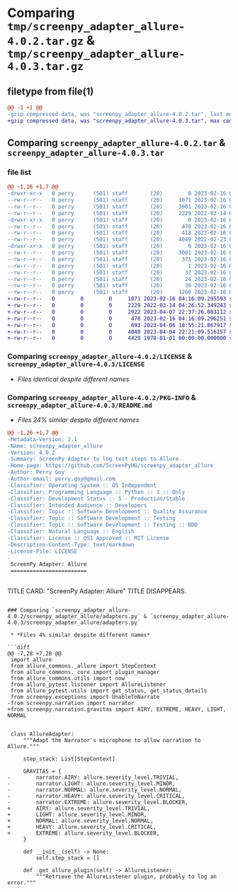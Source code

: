 # Comparing `tmp/screenpy_adapter_allure-4.0.2.tar.gz` & `tmp/screenpy_adapter_allure-4.0.3.tar.gz`

## filetype from file(1)

```diff
@@ -1 +1 @@
-gzip compressed data, was "screenpy_adapter_allure-4.0.2.tar", last modified: Thu Feb 16 05:53:17 2023, max compression
+gzip compressed data, was "screenpy_adapter_allure-4.0.3.tar", max compression
```

## Comparing `screenpy_adapter_allure-4.0.2.tar` & `screenpy_adapter_allure-4.0.3.tar`

### file list

```diff
@@ -1,16 +1,7 @@
-drwxr-xr-x   0 perry      (501) staff       (20)        0 2023-02-16 05:53:17.211238 screenpy_adapter_allure-4.0.2/
--rw-r--r--   0 perry      (501) staff       (20)     1071 2023-02-16 04:16:09.000000 screenpy_adapter_allure-4.0.2/LICENSE
--rw-r--r--   0 perry      (501) staff       (20)     3001 2023-02-16 05:53:17.211115 screenpy_adapter_allure-4.0.2/PKG-INFO
--rw-r--r--   0 perry      (501) staff       (20)     2229 2022-03-14 04:26:52.000000 screenpy_adapter_allure-4.0.2/README.md
-drwxr-xr-x   0 perry      (501) staff       (20)        0 2023-02-16 05:53:17.210202 screenpy_adapter_allure-4.0.2/screenpy_adapter_allure/
--rw-r--r--   0 perry      (501) staff       (20)      470 2023-02-16 04:16:09.000000 screenpy_adapter_allure-4.0.2/screenpy_adapter_allure/__init__.py
--rw-r--r--   0 perry      (501) staff       (20)      418 2023-02-16 05:52:32.000000 screenpy_adapter_allure-4.0.2/screenpy_adapter_allure/__version__.py
--rw-r--r--   0 perry      (501) staff       (20)     4049 2022-02-23 04:02:01.000000 screenpy_adapter_allure-4.0.2/screenpy_adapter_allure/adapters.py
-drwxr-xr-x   0 perry      (501) staff       (20)        0 2023-02-16 05:53:17.210924 screenpy_adapter_allure-4.0.2/screenpy_adapter_allure.egg-info/
--rw-r--r--   0 perry      (501) staff       (20)     3001 2023-02-16 05:53:17.000000 screenpy_adapter_allure-4.0.2/screenpy_adapter_allure.egg-info/PKG-INFO
--rw-r--r--   0 perry      (501) staff       (20)      371 2023-02-16 05:53:17.000000 screenpy_adapter_allure-4.0.2/screenpy_adapter_allure.egg-info/SOURCES.txt
--rw-r--r--   0 perry      (501) staff       (20)        1 2023-02-16 05:53:17.000000 screenpy_adapter_allure-4.0.2/screenpy_adapter_allure.egg-info/dependency_links.txt
--rw-r--r--   0 perry      (501) staff       (20)       37 2023-02-16 05:53:17.000000 screenpy_adapter_allure-4.0.2/screenpy_adapter_allure.egg-info/requires.txt
--rw-r--r--   0 perry      (501) staff       (20)       24 2023-02-16 05:53:17.000000 screenpy_adapter_allure-4.0.2/screenpy_adapter_allure.egg-info/top_level.txt
--rw-r--r--   0 perry      (501) staff       (20)       38 2023-02-16 05:53:17.211275 screenpy_adapter_allure-4.0.2/setup.cfg
--rw-r--r--   0 perry      (501) staff       (20)     1260 2023-02-16 04:16:09.000000 screenpy_adapter_allure-4.0.2/setup.py
+-rw-r--r--   0        0        0     1071 2023-02-16 04:16:09.295593 screenpy_adapter_allure-4.0.3/LICENSE
+-rw-r--r--   0        0        0     2229 2022-03-14 04:26:52.349243 screenpy_adapter_allure-4.0.3/README.md
+-rw-r--r--   0        0        0     2922 2023-04-07 22:37:26.083112 screenpy_adapter_allure-4.0.3/pyproject.toml
+-rw-r--r--   0        0        0      470 2023-02-16 04:16:09.296251 screenpy_adapter_allure-4.0.3/screenpy_adapter_allure/__init__.py
+-rw-r--r--   0        0        0      693 2023-04-06 18:55:21.867917 screenpy_adapter_allure-4.0.3/screenpy_adapter_allure/__version__.py
+-rw-r--r--   0        0        0     4040 2023-04-04 22:21:09.516157 screenpy_adapter_allure-4.0.3/screenpy_adapter_allure/adapters.py
+-rw-r--r--   0        0        0     4429 1970-01-01 00:00:00.000000 screenpy_adapter_allure-4.0.3/PKG-INFO
```

### Comparing `screenpy_adapter_allure-4.0.2/LICENSE` & `screenpy_adapter_allure-4.0.3/LICENSE`

 * *Files identical despite different names*

### Comparing `screenpy_adapter_allure-4.0.2/PKG-INFO` & `screenpy_adapter_allure-4.0.3/README.md`

 * *Files 24% similar despite different names*

```diff
@@ -1,26 +1,7 @@
-Metadata-Version: 2.1
-Name: screenpy_adapter_allure
-Version: 4.0.2
-Summary: ScreenPy Adapter to log test steps to Allure.
-Home-page: https://github.com/ScreenPyHQ/screenpy_adapter_allure
-Author: Perry Goy
-Author-email: perry.goy@gmail.com
-Classifier: Operating System :: OS Independent
-Classifier: Programming Language :: Python :: 3 :: Only
-Classifier: Development Status :: 5 - Production/Stable
-Classifier: Intended Audience :: Developers
-Classifier: Topic :: Software Development :: Quality Assurance
-Classifier: Topic :: Software Development :: Testing
-Classifier: Topic :: Software Development :: Testing :: BDD
-Classifier: Natural Language :: English
-Classifier: License :: OSI Approved :: MIT License
-Description-Content-Type: text/markdown
-License-File: LICENSE
-
 ScreenPy Adapter: Allure
 ========================
 
 ```
 TITLE CARD:
                          "ScreenPy Adapter: Allure"
 TITLE DISAPPEARS.
```

### Comparing `screenpy_adapter_allure-4.0.2/screenpy_adapter_allure/adapters.py` & `screenpy_adapter_allure-4.0.3/screenpy_adapter_allure/adapters.py`

 * *Files 4% similar despite different names*

```diff
@@ -7,28 +7,28 @@
 import allure
 from allure_commons._allure import StepContext
 from allure_commons._core import plugin_manager
 from allure_commons.utils import now
 from allure_pytest.listener import AllureListener
 from allure_pytest.utils import get_status, get_status_details
 from screenpy.exceptions import UnableToNarrate
-from screenpy.narration import narrator
+from screenpy.narration.gravitas import AIRY, EXTREME, HEAVY, LIGHT, NORMAL
 
 
 class AllureAdapter:
     """Adapt the Narrator's microphone to allow narration to Allure."""
 
     step_stack: List[StepContext]
 
     GRAVITAS = {
-        narrator.AIRY: allure.severity_level.TRIVIAL,
-        narrator.LIGHT: allure.severity_level.MINOR,
-        narrator.NORMAL: allure.severity_level.NORMAL,
-        narrator.HEAVY: allure.severity_level.CRITICAL,
-        narrator.EXTREME: allure.severity_level.BLOCKER,
+        AIRY: allure.severity_level.TRIVIAL,
+        LIGHT: allure.severity_level.MINOR,
+        NORMAL: allure.severity_level.NORMAL,
+        HEAVY: allure.severity_level.CRITICAL,
+        EXTREME: allure.severity_level.BLOCKER,
     }
 
     def __init__(self) -> None:
         self.step_stack = []
 
     def _get_allure_plugin(self) -> AllureListener:
         """Retrieve the AllureListener plugin, probably to log an error."""
```

